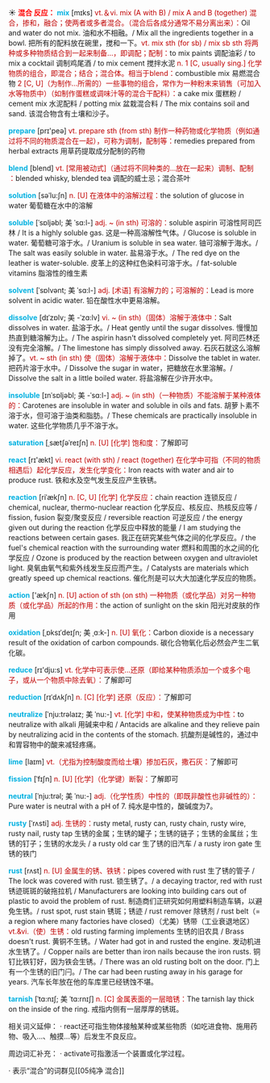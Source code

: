 ☀ <font color="red">**混合 反应：**</font>
<font color="sky blue">**mix**</font> [mɪks] 
<font color="#c00000">vt.＆vi. mix (A with B) / mix A and B (together) 混合，掺和，融合；使两者或多者混合。（混合后各成分通常不易分离出来）：</font>Oil and water do not mix. 油和水不相融。/ Mix all the ingredients together in a bowl. 把所有的配料放在碗里，搅和一下。<font color="#c00000">vt. mix sth (for sb) / mix sb sth 将两种或多种物质结合到一起来制备…，即调配；配制：</font>to mix paints 调配油彩 / to mix a cocktail 调制鸡尾酒 / to mix cement 搅拌水泥 <font color="#c00000">n. 1 [C, usually sing.] 化学物质的组合，即混合；结合；混合体。相当于blend：</font>combustible mix 易燃混合物 <font color="#c00000">2 [C, U]（为制作…所需的）一些事物的组合，常作为一种粉末来销售（可加入水等物质中）（如制作蛋糕或调味汁等的混合干配料）：</font>a cake mix 蛋糕粉 / cement mix 水泥配料 / potting mix 盆栽混合料 / The mix contains soil and sand. 该混合物含有土壤和沙子。

<font color="sky blue">**prepare**</font> [prɪ'peə] 
<font color="#c00000">vt. prepare sth (from sth) 制作一种药物或化学物质（例如通过将不同的物质混合在一起），可称为调制，配制等：</font>remedies prepared from herbal extracts 用草药提取成分配制的药物
                     
<font color="sky blue">**blend**</font> [blend]
<font color="#c00000">vt. [常用被动式]（通过将不同种类的…放在一起来）调制、配制 ：</font>blended whisky, blended tea 调配的威士忌；混合茶叶

<font color="sky blue">**solution**</font> [səˈlu:ʃn]
<font color="#c00000">n. [U] 在液体中的溶解过程：</font>the solution of glucose in water 葡萄糖在水中的溶解
                
<font color="sky blue">**soluble**</font> [ˈsɒljəbl; 美 ˈsɑ:l-]
<font color="#c00000">adj. ~ (in sth) 可溶的：</font>soluble aspirin 可溶性阿司匹林 / It is a highly soluble gas. 这是一种高溶解性气体。/ Glucose is soluble in water. 葡萄糖可溶于水。/ Uranium is soluble in sea water. 铀可溶解于海水。/ The salt was easily soluble in water. 盐易溶于水。/ The red dye on the leather is water-soluble. 皮革上的这种红色染料可溶于水。/ fat-soluble vitamins 脂溶性的维生素      
          
<font color="sky blue">**solvent**</font> [ˈsɒlvənt; 美 ˈsɑ:l-]
<font color="#c00000">adj. [术语] 有溶解力的；可溶解的：</font>Lead is more solvent in acidic water. 铅在酸性水中更易溶解。

<font color="sky blue">**dissolve**</font> [dɪˈzɒlv; 美 -ˈzɑ:lv]
<font color="#c00000">vi. ~ (in sth)（固体）溶解于液体中：</font>Salt dissolves in water. 盐溶于水。/ Heat gently until the sugar dissolves. 慢慢加热直到糖溶解为止。/ The aspirin hasn't dissolved completely yet. 阿司匹林还没有完全溶解。/ The limestone has simply dissolved away. 石灰石就这么溶解掉了。<font color="#c00000">vt. ~ sth (in sth) 使（固体）溶解于液体中：</font>Dissolve the tablet in water. 把药片溶于水中。/ Dissolve the sugar in water，把糖放在水里溶解。/ Dissolve the salt in a little boiled water. 将盐溶解在少许开水中。
           
<font color="sky blue">**insoluble**</font> [ɪnˈsɒljəbl; 美 -ˈsɑ:l-]
<font color="#c00000">adj. ~ (in sth)（一种物质）不能溶解于某种液体的：</font>Carotenes are insoluble in water and soluble in oils and fats. 胡萝卜素不溶于水，但可溶于油类和脂肪。/ These chemicals are practically insoluble in water. 这些化学物质几乎不溶于水。

 <font color="sky blue">**saturation**</font> [ˌsætʃəˈreɪʃn]
<font color="#c00000">n. [U] [化学] 饱和度：</font>了解即可

<font color="sky blue">**react**</font> [rɪ'ækt] 
<font color="#c00000">vi. react (with sth) / react (together) 在化学中可指（不同的物质相遇后）起化学反应，发生化学变化：</font>Iron reacts with water and air to produce rust. 铁和水及空气发生反应产生铁锈。
           
<font color="sky blue">**reaction**</font> [riˈækʃn]
<font color="#c00000">n. [C, U] [化学] 化学反应：</font>chain reaction 连锁反应 / chemical, nuclear, thermo-nuclear reaction 化学反应、核反应、热核反应等 / fission, fusion 裂变/聚变反应 / reversible reaction 可逆反应 / the energy given out during the reaction 化学反应中释放的能量 / I am studying the reactions between certain gases. 我正在研究某些气体之间的化学反应。/ the fuel's chemical reaction with the surrounding water 燃料和周围的水之间的化学反应 / Ozone is produced by the reaction between oxygen and ultraviolet light. 臭氧由氧气和紫外线发生反应而产生。/ Catalysts are materials which greatly speed up chemical reactions. 催化剂是可以大大加速化学反应的物质。

<font color="sky blue">**action**</font> ['ækʃn] 
<font color="#c00000">n. [U] action of sth (on sth) 一种物质（或化学品）对另一种物质（或化学品）所起的作用：</font>the action of sunlight on the skin 阳光对皮肤的作用
           
<font color="sky blue">**oxidation**</font> [ˌɒksɪˈdeɪʃn; 美 ˌɑ:k-]
<font color="#c00000">n. [U] 氧化：</font>Carbon dioxide is a necessary result of the oxidation of carbon compounds. 碳化合物氧化后必然会产生二氧化碳。

<font color="sky blue">**reduce**</font> [rɪ'dju:s] 
<font color="#c00000">vt. 化学中可表示使…还原（即给某种物质添加一个或多个电子，或从一个物质中除去氧）：</font>了解即可
           
<font color="sky blue">**reduction**</font> [rɪˈdʌkʃn]
<font color="#c00000">n. [C] [化学] 还原（反应）：</font>了解即可
            
<font color="sky blue">**neutralize**</font> [ˈnju:trəlaɪz; 美 ˈnu:-]
<font color="#c00000">vt. [化学] 中和，使某种物质成为中性：</font>to neutralize with alkali 用碱来中和 / Antacids are alkaline and they relieve pain by neutralizing acid in the contents of the stomach. 抗酸剂是碱性的，通过中和胃容物中的酸来减轻疼痛。
                      
<font color="sky blue">**lime**</font> [laɪm]
<font color="#c00000">vt.（尤指为控制酸度而给土壤）掺加石灰，撒石灰：</font>了解即可

<font color="sky blue">**fission**</font> [ˈfɪʃn]
<font color="#c00000">n. [U] [化学]（化学键）断裂：</font>了解即可

<font color="sky blue">**neutral**</font> [ˈnju:trəl; 美 ˈnu:-]
<font color="#c00000">adj.（化学性质）中性的（即既非酸性也非碱性的）：</font>Pure water is neutral with a pH of 7. 纯水是中性的，酸碱度为7。            

<font color="sky blue">**rusty**</font> [ˈrʌsti]
<font color="#c00000">adj. 生锈的：</font>rusty metal, rusty can, rusty chain, rusty wire, rusty nail, rusty tap 生锈的金属；生锈的罐子；生锈的链子；生锈的金属丝；生锈的钉子；生锈的水龙头 / a rusty old car 生了锈的旧汽车 / a rusty iron gate 生锈的铁门
                      
<font color="sky blue">**rust**</font> [rʌst]
<font color="#c00000">n. [U] 金属生的锈、铁锈：</font>pipes covered with rust 生了锈的管子 / The lock was covered with rust. 锁生锈了。/ a decaying tractor, red with rust 锈迹斑斑的破拖拉机 / Manufacturers are looking into building cars out of plastic to avoid the problem of rust. 制造商们正研究如何用塑料制造车辆，以避免生锈。/ rust spot, rust stain 锈斑；锈迹 / rust remover 除锈剂 / rust belt（= a region where many factories have closed）（尤美）锈带（工业衰退地区）<font color="#c00000">vt.&vi.（使）生锈：</font>old rusting farming implements 生锈的旧农具 / Brass doesn't rust. 黄铜不生锈。/ Water had got in and rusted the engine. 发动机进水生锈了。/ Copper nails are better than iron nails because the iron rusts. 铜钉比铁钉好，因为铁会生锈。/ There was an old rusting bolt on the door. 门上有一个生锈的旧门闩。/ The car had been rusting away in his garage for years. 汽车长年放在他的车库里已经锈蚀不堪。

<font color="sky blue">**tarnish**</font> [ˈtɑ:nɪʃ; 美 ˈtɑ:rnɪʃ]
<font color="#c00000">n. [C] 金属表面的一层暗锈：</font>The tarnish lay thick on the inside of the ring. 戒指内侧有一层厚厚的锈斑。
          
相关词义延伸：
· react还可指生物体接触某种或某些物质（如吃进食物、施用药物、吸入…、触摸…等）后发生不良反应。
           
周边词汇补充：
· activate可指激活一个装置或化学过程。

· 表示“混合”的词群见[[05纯净 混合]]
